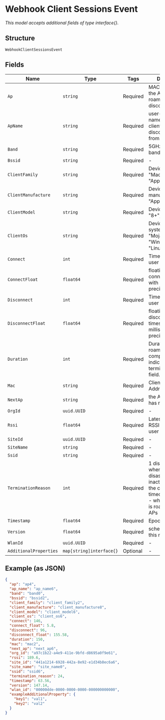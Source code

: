 
# Webhook Client Sessions Event

*This model accepts additional fields of type interface{}.*

## Structure

`WebhookClientSessionsEvent`

## Fields

| Name | Type | Tags | Description |
|  --- | --- | --- | --- |
| `Ap` | `string` | Required | MAC address of the AP the client roamed or disconnected from |
| `ApName` | `string` | Required | user-friendly name of the AP the client roamed or disconnected from. |
| `Band` | `string` | Required | 5GHz or 2.4GHz band |
| `Bssid` | `string` | Required | - |
| `ClientFamily` | `string` | Required | Device family E.g. "Mac", "iPhone", "Apple watch" |
| `ClientManufacture` | `string` | Required | Device manufacturer E.g. "Apple" |
| `ClientModel` | `string` | Required | Device model E.g. "8+", "XS" |
| `ClientOs` | `string` | Required | Device operating system E.g. "Mojave", "Windows 10", "Linux" |
| `Connect` | `int` | Required | Time when the user connects |
| `ConnectFloat` | `float64` | Required | floating point connect timestamp with millisecond precision |
| `Disconnect` | `int` | Required | Time when the user disconnects |
| `DisconnectFloat` | `float64` | Required | floating point disconnect timestamp with millisecond precision |
| `Duration` | `int` | Required | Duration of the roamed or complete session indicated by termination_reason field. |
| `Mac` | `string` | Required | Client's MAC Address' |
| `NextAp` | `string` | Required | the AP the client has roamed to. |
| `OrgId` | `uuid.UUID` | Required | - |
| `Rssi` | `float64` | Required | Latest average RSSI before the user disconnects |
| `SiteId` | `uuid.UUID` | Required | - |
| `SiteName` | `string` | Required | - |
| `Ssid` | `string` | Required | - |
| `TerminationReason` | `int` | Required | 1 disassociate - when the client disassociates. 2 inactive - when the client is timeout. 3 roamed - when the client is roamed between APs |
| `Timestamp` | `float64` | Required | Epoch (seconds) |
| `Version` | `float64` | Required | schema version of this message |
| `WlanId` | `uuid.UUID` | Required | - |
| `AdditionalProperties` | `map[string]interface{}` | Optional | - |

## Example (as JSON)

```json
{
  "ap": "ap4",
  "ap_name": "ap_name6",
  "band": "band0",
  "bssid": "bssid2",
  "client_family": "client_family2",
  "client_manufacture": "client_manufacture8",
  "client_model": "client_model6",
  "client_os": "client_os6",
  "connect": 146,
  "connect_float": 5.8,
  "disconnect": 96,
  "disconnect_float": 155.58,
  "duration": 150,
  "mac": "mac2",
  "next_ap": "next_ap6",
  "org_id": "a97c1b22-a4e9-411e-9bfd-d8695a0f9e61",
  "rssi": 189.6,
  "site_id": "441a1214-6928-442a-8e92-e1d34b8ec6a6",
  "site_name": "site_name0",
  "ssid": "ssid6",
  "termination_reason": 24,
  "timestamp": 63.56,
  "version": 147.14,
  "wlan_id": "00000dde-0000-0000-0000-000000000000",
  "exampleAdditionalProperty": {
    "key1": "val1",
    "key2": "val2"
  }
}
```

